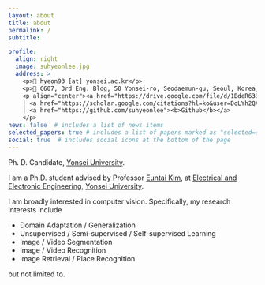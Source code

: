 ```yaml
---
layout: about
title: about
permalink: /
subtitle:

profile:
  align: right
  image: suhyeonlee.jpg
  address: >
    <p>📧 hyeon93 [at] yonsei.ac.kr</p>
    <p>📍 C607, 3rd Eng. Bldg, 50 Yonsei-ro, Seodaemun-gu, Seoul, Korea, 03722
    <p align="center"><a href="https://drive.google.com/file/d/1BdeR633bTYXYoMqY3X3wTh67CG6bsjDa/view?usp=sharing"><b>CV</b></a>
    | <a href="https://scholar.google.com/citations?hl=ko&user=DqLYh2QAAAAJ"><b>Google Scholar</b></a>
    | <a href="https://github.com/suhyeonlee"><b>Github</b></a>
    </p>
news: false  # includes a list of news items
selected_papers: true # includes a list of papers marked as "selected={true}"
social: true  # includes social icons at the bottom of the page
---
```


<p>Ph. D. Candidate, <a href='https://www.yonsei.ac.kr/en_sc/index.jsp'>Yonsei University</a>.</p>
<p>I am a Ph.D. student advised by Professor <a href="https://cilab.yonsei.ac.kr">Euntai Kim</a>, at <a href="https://ee.yonsei.ac.kr/" target="_blank" rel="noopener">Electrical and Electronic Engineering</a>, 
<a href="https://yonsei.ac.kr/" target="_blank" rel="noopener">Yonsei University</a>.</p>

<p>I am broadly interested in computer vision. Specifically, my research interests include
<ul>
<li>Domain Adaptation / Generalization</li>
<li>Unsupervised / Semi-supervised / Self-supervised Learning</li>
<li>Image / Video Segmentation</li> 
<li>Image / Video Recognition</li> 
<li>Image Retrieval / Place Recognition</li> 
</ul>
but not limited to.</p>
